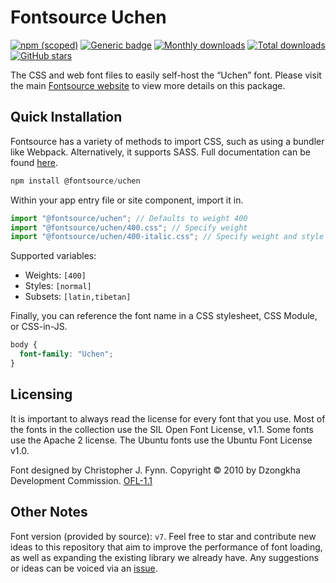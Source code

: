 # Fontsource Uchen

[![npm (scoped)](https://img.shields.io/npm/v/@fontsource/uchen?color=brightgreen)](https://www.npmjs.com/package/@fontsource/uchen) [![Generic badge](https://img.shields.io/badge/fontsource-passing-brightgreen)](https://github.com/fontsource/fontsource) [![Monthly downloads](https://badgen.net/npm/dm/@fontsource/uchen)](https://github.com/fontsource/fontsource) [![Total downloads](https://badgen.net/npm/dt/@fontsource/uchen)](https://github.com/fontsource/fontsource) [![GitHub stars](https://img.shields.io/github/stars/fontsource/fontsource.svg?style=social&label=Star)](https://github.com/fontsource/fontsource/stargazers)

The CSS and web font files to easily self-host the “Uchen” font. Please visit the main [Fontsource website](https://fontsource.org/fonts/uchen) to view more details on this package.

## Quick Installation

Fontsource has a variety of methods to import CSS, such as using a bundler like Webpack. Alternatively, it supports SASS. Full documentation can be found [here](https://fontsource.org/docs/getting-started/introduction).

```javascript
npm install @fontsource/uchen
```

Within your app entry file or site component, import it in.

```javascript
import "@fontsource/uchen"; // Defaults to weight 400
import "@fontsource/uchen/400.css"; // Specify weight
import "@fontsource/uchen/400-italic.css"; // Specify weight and style

```

Supported variables:
- Weights: `[400]`
- Styles: `[normal]`
- Subsets: `[latin,tibetan]`

Finally, you can reference the font name in a CSS stylesheet, CSS Module, or CSS-in-JS.

```css
body {
  font-family: "Uchen";
}
```

## Licensing
It is important to always read the license for every font that you use.
Most of the fonts in the collection use the SIL Open Font License, v1.1. Some fonts use the Apache 2 license. The Ubuntu fonts use the Ubuntu Font License v1.0.

Font designed by Christopher J. Fynn. Copyright © 2010 by Dzongkha Development Commission.
[OFL-1.1](http://scripts.sil.org/OFL)

## Other Notes
Font version (provided by source): `v7`.
Feel free to star and contribute new ideas to this repository that aim to improve the performance of font loading, as well as expanding the existing library we already have. Any suggestions or ideas can be voiced via an [issue](https://github.com/fontsource/fontsource/issues).